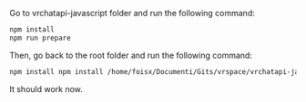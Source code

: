 Go to vrchatapi-javascript folder and run the following command:
```bash
npm install
npm run prepare
```

Then, go back to the root folder and run the following command:
```bash
npm install npm install /home/foisx/Documenti/Gits/vrspace/vrchatapi-javascript/
```

It should work now.